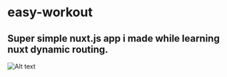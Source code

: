 # easy-workout

## Super simple nuxt.js app i made while learning nuxt dynamic routing.

![Alt text](https://i.imgur.com/CcC5mqe.gif)


